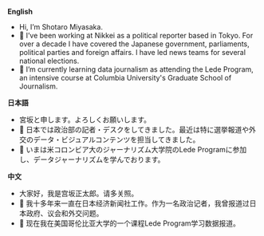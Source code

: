 **English**
- Hi, I’m Shotaro Miyasaka.
- 👋 I’ve been working at Nikkei as a political reporter based in Tokyo. For over a decade I have covered the Japanese government, parliaments, political parties and foreign affairs. I have led news teams for several national elections.
- 🌱 I’m currently learning data journalism as attending the Lede Program, an intensive course at Columbia University's Graduate School of Journalism.

**日本語**
- 宮坂と申します。よろしくお願いします。
- 👋 日本では政治部の記者・デスクをしてきました。最近は特に選挙報道や外交のデータ・ビジュアルコンテンツを担当してきました。
- 🌱 いまは米コロンビア大のジャーナリズム大学院のLede Programに参加し、データジャーナリズムを学んでおります。

**中文**
- 大家好，我是宫坂正太郎。请多关照。
- 👋 我十多年来一直在日本经济新闻社工作。作为一名政治记者，我曾报道过日本政府、议会和外交问题。
- 🌱 现在我在美国哥伦比亚大学的一个课程Lede Program学习数据报道。

<!---
sho-miyasaka/sho-miyasaka is a ✨ special ✨ repository because its `README.md` (this file) appears on your GitHub profile.
You can click the Preview link to take a look at your changes.
--->
